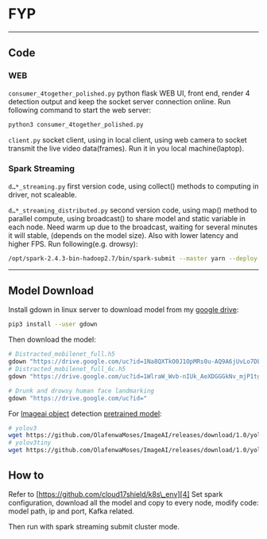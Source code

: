 # FYP
---- 
## Code
### WEB 
`consumer_4together_polished.py` python flask WEB UI, front end, render 4 detection output and keep the socket server connection online.
Run following command to start the web server:
```python
python3 consumer_4together_polished.py
```

`client.py` socket client, using in local client, using web camera to socket transmit the live video data(frames). Run it in you local machine(laptop).

### Spark Streaming
`d…*_streaming.py` first version code, using collect() methods to computing in driver, not scaleable. 

`d…*_streaming_distributed.py` second version code, using map() method to parallel compute, using broadcast() to share model and static variable in each node. Need warm up due to the broadcast, waiting for several minutes it will stable, (depends on the model size). Also with lower latency and higher FPS.
Run following(e.g. drowsy):
```bash
/opt/spark-2.4.3-bin-hadoop2.7/bin/spark-submit --master yarn --deploy-mode cluster --num-executors 5 --packages org.apache.spark:spark-streaming-kafka-0-8_2.11:2.4.3 ~/DrunkDetection/drowsy_streaming_distributed.py
```
---- 
## Model Download
Install gdown in linux server to download model from my [google drive][1]:
```bash
pip3 install --user gdown
```
Then download the model:
```bash
# Distracted_mobilenet_full.h5
gdown "https://drive.google.com/uc?id=1Na8QXTkO0J1OpMRs0u-AQ9A6jUvLo7DL"
# Distracted_mobilenet_full_6c.h5
gdown "https://drive.google.com/uc?id=1WlraW_Wvb-nIUk_AeXDGGGkNv_mjP1tg"

# Drunk and drowsy human face landmarking
gdown "https://drive.google.com/uc?id="
```

For [Imageai object][2] detection [pretrained model][3]:
```bash
# yolov3
wget https://github.com/OlafenwaMoses/ImageAI/releases/download/1.0/yolo.h5
# yolov3tiny
wget https://github.com/OlafenwaMoses/ImageAI/releases/download/1.0/yolo-tiny.h5
```

## How to 
Refer to [https://github.com/cloud17shield/k8s\_env][4]
Set spark configuration, download all the model and copy to every node, modify code: model path, ip and port, Kafka related.

Then run with spark streaming submit cluster mode.

[1]:	https://drive.google.com/drive/u/1/folders/1TbzGQnVUSgJeUlpILeXQ-CQsg473beE5
[2]:	https://imageai.readthedocs.io/en/latest/video/index.html
[3]:	https://github.com/OlafenwaMoses/ImageAI/releases/tag/1.0/
[4]:	https://github.com/cloud17shield/k8s_env